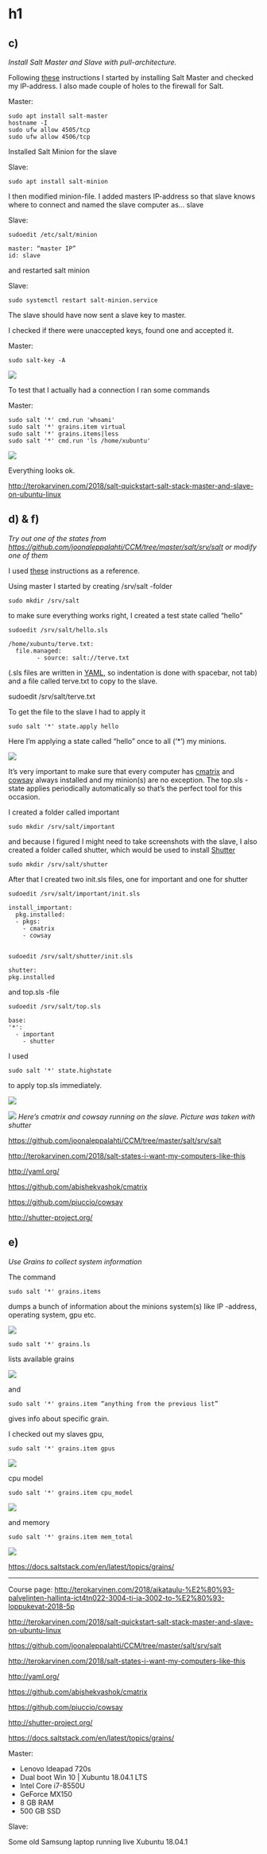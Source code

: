 # h1

## c)

*Install Salt Master and Slave with pull-architecture.*


Following [these](http://terokarvinen.com/2018/salt-quickstart-salt-stack-master-and-slave-on-ubuntu-linux) instructions I started by installing Salt Master and checked my IP-address. I also made couple of holes to the firewall for Salt.

Master:

	sudo apt install salt-master
	hostname -I
	sudo ufw allow 4505/tcp
	sudo ufw allow 4506/tcp

Installed Salt Minion for the slave

Slave:

	sudo apt install salt-minion

I then modified minion-file. I added masters IP-address so that slave knows where to connect and named the slave computer as... slave

Slave:

	sudoedit /etc/salt/minion

	master: “master IP”
	id: slave


and restarted salt minion

Slave:

	sudo systemctl restart salt-minion.service


The slave should have now sent a slave key to master.

I checked if there were unaccepted keys, found one and accepted it.

Master:

	sudo salt-key -A

![](images/h1/Selection_044.png)

To test that I actually had a connection I ran some commands

Master:

	sudo salt '*' cmd.run 'whoami'
	sudo salt '*' grains.item virtual
	sudo salt '*' grains.items|less
	sudo salt '*' cmd.run 'ls /home/xubuntu'

![](images/h1/Selection_045.png)

Everything looks ok.

http://terokarvinen.com/2018/salt-quickstart-salt-stack-master-and-slave-on-ubuntu-linux

## d) & f)	

*Try out one of the states from https://github.com/joonaleppalahti/CCM/tree/master/salt/srv/salt or modify one of them*


I used [these](http://terokarvinen.com/2018/salt-states-i-want-my-computers-like-this) instructions as a reference.

Using master I started by creating /srv/salt -folder

	sudo mkdir /srv/salt

to make sure everything works right, I created a test state called “hello”

	sudoedit /srv/salt/hello.sls
	
	/home/xubuntu/terve.txt:
  	  file.managed:
    	    - source: salt://terve.txt

(.sls files are written in [YAML](http://yaml.org/), so indentation is done with spacebar, not tab)
and a file called terve.txt to copy to the slave.

  sudoedit /srv/salt/terve.txt


	
To get the file to the slave I had to apply it

	sudo salt '*' state.apply hello

Here I’m applying a state called “hello” once to all (‘*’) my minions.

![](images/h1/Selection_046.png)

It’s very important to make sure that every computer has [cmatrix](https://github.com/abishekvashok/cmatrix) and [cowsay](https://github.com/piuccio/cowsay) always installed and my minion(s) are no exception. The top.sls -state applies periodically automatically so that’s the perfect tool for this occasion.

I created a folder called important

	sudo mkdir /srv/salt/important

and because I figured I might need to take screenshots with the slave, I also created a folder called shutter, which would be used to install [Shutter](http://shutter-project.org/)

	sudo mkdir /srv/salt/shutter

After that I created two init.sls files, one for important and one for shutter

	sudoedit /srv/salt/important/init.sls

	install_important:
 	  pkg.installed:
      - pkgs:
        - cmatrix
      	- cowsay


	sudoedit /srv/salt/shutter/init.sls

	shutter:
    pkg.installed


and top.sls -file

	sudoedit /srv/salt/top.sls

	base:
    '*':
   	  - important
    	- shutter


I used 

	sudo salt '*' state.highstate

to apply top.sls immediately.

![](images/h1/Selection_047.png)

![](images/h1/Selection_001.png) 
*Here’s cmatrix and cowsay running on the slave. Picture was taken with shutter*



https://github.com/joonaleppalahti/CCM/tree/master/salt/srv/salt

http://terokarvinen.com/2018/salt-states-i-want-my-computers-like-this

http://yaml.org/

https://github.com/abishekvashok/cmatrix

https://github.com/piuccio/cowsay

http://shutter-project.org/



## e)

*Use Grains to collect system information*


The command

	sudo salt '*' grains.items

dumps a bunch of information about the minions system(s) like IP -address, operating system, gpu etc.

![](images/h1/Selection_048.png)

	sudo salt '*' grains.ls

lists available grains

![](images/h1/Selection_049.png)

and

	sudo salt '*' grains.item “anything from the previous list”

gives info about specific grain.

I checked out my slaves gpu,

	sudo salt '*' grains.item gpus
  
![](images/h1/Selection_050.png)

cpu model

	sudo salt '*' grains.item cpu_model

![](images/h1/Selection_051.png)

and memory

	sudo salt '*' grains.item mem_total
	
![](images/h1/Selection_052.png)

https://docs.saltstack.com/en/latest/topics/grains/

***

Course page: http://terokarvinen.com/2018/aikataulu-%E2%80%93-palvelinten-hallinta-ict4tn022-3004-ti-ja-3002-to-%E2%80%93-loppukevat-2018-5p

http://terokarvinen.com/2018/salt-quickstart-salt-stack-master-and-slave-on-ubuntu-linux

https://github.com/joonaleppalahti/CCM/tree/master/salt/srv/salt

http://terokarvinen.com/2018/salt-states-i-want-my-computers-like-this

http://yaml.org/

https://github.com/abishekvashok/cmatrix

https://github.com/piuccio/cowsay

http://shutter-project.org/

https://docs.saltstack.com/en/latest/topics/grains/

Master:

- Lenovo Ideapad 720s
- Dual boot Win 10 | Xubuntu 18.04.1 LTS
- Intel Core i7-8550U
- GeForce MX150
- 8 GB RAM
- 500 GB SSD

Slave:

Some old Samsung laptop running live Xubuntu 18.04.1
